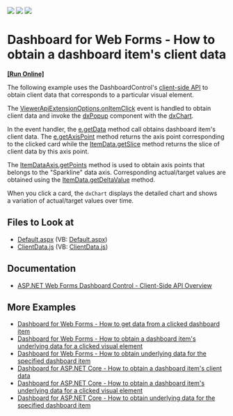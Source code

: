 <!-- default badges list -->
![](https://img.shields.io/endpoint?url=https://codecentral.devexpress.com/api/v1/VersionRange/128580304/21.1.5%2B)
[![](https://img.shields.io/badge/Open_in_DevExpress_Support_Center-FF7200?style=flat-square&logo=DevExpress&logoColor=white)](https://supportcenter.devexpress.com/ticket/details/T492284)
[![](https://img.shields.io/badge/📖_How_to_use_DevExpress_Examples-e9f6fc?style=flat-square)](https://docs.devexpress.com/GeneralInformation/403183)
<!-- default badges end -->
# Dashboard for Web Forms - How to obtain a dashboard item's client data

<!-- run online -->
**[[Run Online]](https://codecentral.devexpress.com/128580304/)**
<!-- run online end -->

The following example uses the DashboardControl's [client-side API](https://docs.devexpress.com/Dashboard/116302/web-dashboard/aspnet-web-forms-dashboard-control/client-side-api-overview) to obtain client data that corresponds to a particular visual element.

The [ViewerApiExtensionOptions.onItemClick](https://docs.devexpress.com/Dashboard/js-DevExpress.Dashboard.ViewerApiExtensionOptions#js_devexpress_dashboard_viewerapiextensionoptions_onitemclick) event is handled to obtain client data and invoke the [dxPopup](https://js.devexpress.com/DevExtreme/ApiReference/UI_Components/dxPopup/) component with the [dxChart](https://js.devexpress.com/DevExtreme/ApiReference/UI_Components/dxChart/).

In the event handler, the [e.getData](https://docs.devexpress.com/Dashboard/js-DevExpress.Dashboard.ItemClickEventArgs#js_devexpress_dashboard_itemclickeventargs_getdata) method call obtains dashboard item's client data. The [e.getAxisPoint](https://docs.devexpress.com/Dashboard/js-DevExpress.Dashboard.ItemClickEventArgs#js_devexpress_dashboard_itemclickeventargs_getaxispoint) method returns the axis point corresponding to the clicked card while the [ItemData.getSlice](https://docs.devexpress.com/Dashboard/js-DevExpress.Dashboard.Data.ItemData?p=netframework#js_devexpress_dashboard_data_itemdata_getslice_value_) method returns the slice of client data by this axis point.

The [ItemDataAxis.getPoints](https://docs.devexpress.com/Dashboard/js-DevExpress.Dashboard.Data.ItemDataAxis?p=netframework#js_devexpress_dashboard_data_itemdataaxis_getpoints) method is used to obtain axis points that belongs to the "Sparkline" data axis. Corresponding actual/target values are obtained using the [ItemData.getDeltaValue](https://docs.devexpress.com/Dashboard/js-DevExpress.Dashboard.Data.ItemData?p=netframework#js_devexpress_dashboard_data_itemdata_getdeltavalue_deltaid_) method.

When you click a card, the `dxChart` displays the detailed chart and shows a variation of actual/target values over time.

<!-- default file list -->
## Files to Look at

* [Default.aspx](./CS/ASPxDashboard_ClientData/Default.aspx) (VB: [Default.aspx](./VB/ASPxDashboard_ClientData/Default.aspx))
* [ClientData.js](./CS/ASPxDashboard_ClientData/Scripts/ClientData.js) (VB: [ClientData.js](./VB/ASPxDashboard_ClientData/Scripts/ClientData.js))
<!-- default file list end -->

## Documentation

- [ASP.NET Web Forms Dashboard Control - Client-Side API Overview](https://docs.devexpress.com/Dashboard/116302/web-dashboard/aspnet-web-forms-dashboard-control/client-side-api-overview)

## More Examples

- [Dashboard for Web Forms - How to get data from a clicked dashboard item](https://github.com/DevExpress-Examples/Web-Dashboard---How-to-get-data-from-a-clicked-dashboard-item)
- [Dashboard for Web Forms - How to obtain a dashboard item's underlying data for a clicked visual element](https://github.com/DevExpress-Examples/aspxdashboard-how-to-obtain-a-dashboard-items-underlying-data-for-a-clicked-visual-element-t492257)
- [Dashboard for Web Forms - How to obtain underlying data for the specified dashboard item](https://github.com/DevExpress-Examples/aspxdashboard-how-to-obtain-underlying-data-for-the-specified-dashboard-item-t518504)
- [Dashboard for ASP.NET Core - How to obtain a dashboard item's client data](https://github.com/DevExpress-Examples/asp-net-core-dashboard-get-client-data)
- [Dashboard for ASP.NET Core  - How to obtain a dashboard item's underlying data for a clicked visual element](https://github.com/DevExpress-Examples/asp-net-core-dashboard-get-underlying-data-for-clicked-item)
- [Dashboard for ASP.NET Core  - How to obtain underlying data for the specified dashboard item](https://github.com/DevExpress-Examples/asp-net-core-dashboard-display-item-underlying-data)
